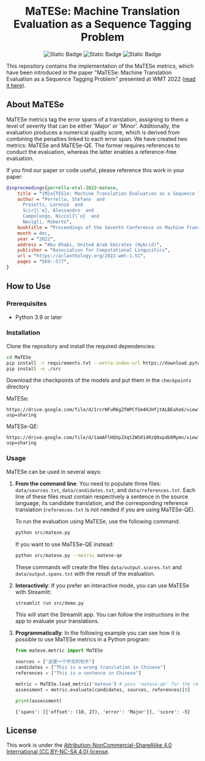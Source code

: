 <div align="center">

# MaTESe: Machine Translation Evaluation as a Sequence Tagging Problem

![Static Badge](https://img.shields.io/badge/Python%203.9-blue?style=for-the-badge&logo=python&logoColor=white)
![Static Badge](https://img.shields.io/badge/PyTorch%201.13.1-orange?style=for-the-badge&logo=pytorch&logoColor=white)
![Static Badge](https://img.shields.io/badge/Streamlit%201.22.0-success?style=for-the-badge&logo=streamlit&logoColor=white)


</div>

This repository contains the implementation of the MaTESe metrics, which have been introduced in the paper "MaTESe: Machine Translation Evaluation as a Sequence Tagging Problem" presented at WMT 2022 ([read it here](https://aclanthology.org/2022.wmt-1.51/)).

## About MaTESe

MaTESe metrics tag the error spans of a translation, assigning to them a level of severity that can be either 'Major' or 'Minor'. Additionally, the evaluation produces a numerical quality score, which is derived from combining the penalties linked to each error span.  We have created two metrics: MaTESe and MaTESe-QE. The former requires references to conduct the evaluation, whereas the latter enables a reference-free evaluation.

If you find our paper or code useful, please reference this work in your paper:

```bibtex
@inproceedings{perrella-etal-2022-matese,
    title = "{M}a{TES}e: Machine Translation Evaluation as a Sequence Tagging Problem",
    author = "Perrella, Stefano  and
      Proietti, Lorenzo  and
      Scir{\`e}, Alessandro  and
      Campolungo, Niccol{\`o}  and
      Navigli, Roberto",
    booktitle = "Proceedings of the Seventh Conference on Machine Translation (WMT)",
    month = dec,
    year = "2022",
    address = "Abu Dhabi, United Arab Emirates (Hybrid)",
    publisher = "Association for Computational Linguistics",
    url = "https://aclanthology.org/2022.wmt-1.51",
    pages = "569--577",
}
```


## How to Use

### Prerequisites

- Python 3.9 or later

### Installation

Clone the repository and install the required dependencies:

```bash
cd MaTESe
pip install -r requirements.txt --extra-index-url https://download.pytorch.org/whl/cu116
pip install -e ./src
```

Download the checkpoints of the models and put them in the `checkpoints` directory

MaTESe:
```
https://drive.google.com/file/d/1rcrNFuR6gZfWPCfSm4HJHfjtALBEaXe6/view?usp=sharing
```

MaTESe-QE:
```
https://drive.google.com/file/d/1amAFlHQVpZXqtZWS014RzQ0xpdb6Mymn/view?usp=sharing
```

### Usage

MaTESe can be used in several ways:

1. **From the command line**: You need to populate three files: `data/sources.txt`, `data/candidates.txt`, and `data/references.txt`. Each line of these files must contain respectively a sentence in the source language, its candidate translation, and the corresponding reference translation (`references.txt` is not needed if you are using MaTESe-QE).

   To run the evaluation using MaTESe, use the following command:

    ```bash
    python src/matese.py
    ```

   If you want to use MaTESe-QE instead:
   
    ```bash
    python src/matese.py --metric matese-qe
    ```

   These commands will create the files `data/output.scores.txt` and `data/output.spans.txt` with the result of the evaluation.

1. **Interactively**: If you prefer an interactive mode, you can use MaTESe with Streamlit:

    ```bash
    streamlit run src/demo.py
    ```

   This will start the Streamlit app. You can follow the instructions in the app to evaluate your translations.

1. **Programmatically**: In the following example you can see how it is possible to use MaTESe metrics in a Python program:

   ```python
   from matese.metric import MaTESe

   sources = ["这是一个中文的句子"]
   candidates = ["This is a wrong translation in Chinese"]
   references = ["This is a sentence in Chinese"]

   metric = MaTESe.load_metric('matese') # pass 'matese-qe' for the reference-less metric
   assessment = metric.evaluate(candidates, sources, references)[0]

   print(assessment)
   ```
   
   ```
   {'spans': [{'offset': (10, 27), 'error': 'Major'}], 'score': -5}
   ```


## License

This work is under the [Attribution-NonCommercial-ShareAlike 4.0 International (CC BY-NC-SA 4.0) license](https://creativecommons.org/licenses/by-nc-sa/4.0/).
